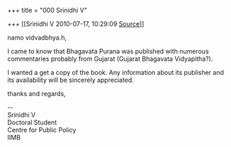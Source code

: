 +++
title = "000 Srinidhi V"

+++
[[Srinidhi V	2010-07-17, 10:29:09 [Source](https://groups.google.com/g/bvparishat/c/8aAFLBEwScY)]]



namo vidvadbhya.h,

  

I came to know that Bhagavata Purana was published with numerous commentaries probably from Gujarat (Gujarat Bhagavata Vidyapitha?).

  

I wanted a get a copy of the book. Any information about its publisher and its availability will be sincerely appreciated.

  

thanks and regards,

--  
Srinidhi V  
Doctoral Student  
Centre for Public Policy  
IIMB  

